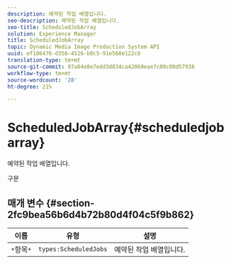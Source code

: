 ```yaml
---
description: 예약된 작업 배열입니다.
seo-description: 예약된 작업 배열입니다.
seo-title: ScheduledJobArray
solution: Experience Manager
title: ScheduledJobArray
topic: Dynamic Media Image Production System API
uuid: ef186476-d356-4516-b0c5-91e568e122cb
translation-type: tm+mt
source-git-commit: 97a84e8e7edd3d834ca42069eae7c09c00d57938
workflow-type: tm+mt
source-wordcount: '28'
ht-degree: 21%

---
```



# ScheduledJobArray{#scheduledjobarray}

예약된 작업 배열입니다.

구문

## 매개 변수 {#section-2fc9bea56b6d4b72b80d4f04c5f9b862}

| 이름 | 유형 | 설명 |
|---|---|---|
| `*`항목`*` | `types:ScheduledJobs` | 예약된 작업 배열입니다. |

